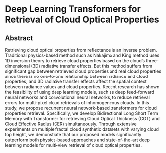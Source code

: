 # Deep Learning Transformers for Retrieval of Cloud Optical Properties
## Abstract
Retrieving cloud optical properties from reflectance is an inverse problem. Traditional physics-based method such as Nakajima and King method uses 1D inversion theory to retrieve cloud properties based on the cloud’s three-dimensional (3D) radiative transfer effects. But this method suffers from significant gap between retrieved cloud properties and real cloud properties since there is no one-to-one relationship between radiance and cloud properties, and 3D radiative transfer effects affect the spatial context between radiance values and cloud properties. 
Recent research has shown the feasibility of using deep learning models, such as deep feed-forward neural networks and convolutional neural networks, to reduce retrieval errors for multi-pixel cloud retrievals of inhomogeneous clouds. In this study, we propose recurrent neural network-based transformers for cloud properties retrieval. Specifically, we develop Bidirectional Long Short Term Memory with Transformer for retrieving Cloud Optical Thickness (COT) and Cloud Effective Radius (CER) simultaneously. Through extensive experiments on multiple fractal cloud synthetic datasets with varying cloud top height, we demonstrate that our proposed models significantly outperform both physics-based approaches and state-of-the-art deep learning models for multi-view retrieval of cloud optical properties.
